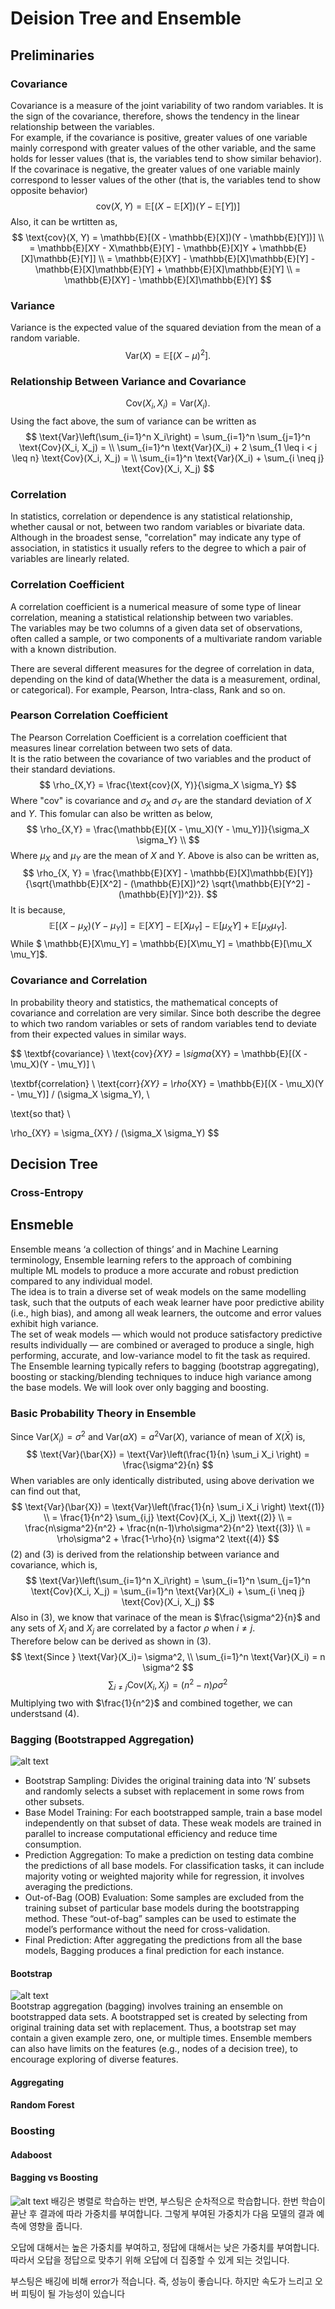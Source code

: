 # Deision Tree and Ensemble
## Preliminaries
### Covariance
Covariance is a measure of the joint variability of two random variables. It is the sign of the covariance, therefore, shows the tendency in the linear relationship between the variables.  
For example, if the covariance is positive, greater values of one variable mainly correspond with greater values of the other variable, and the same holds for lesser values (that is, the variables tend to show similar behavior).  
If the covarinace is negative, the greater values of one variable mainly correspond to lesser values of the other (that is, the variables tend to show opposite behavior)
$$
\text{cov}(X, Y) = \mathbb{E}[(X - \mathbb{E}[X])(Y - \mathbb{E}[Y])]
$$
Also, it can be wrtitten as,
$$
\text{cov}(X, Y) = \mathbb{E}[(X - \mathbb{E}[X])(Y - \mathbb{E}[Y])] \\
= \mathbb{E}[XY - X\mathbb{E}[Y] - \mathbb{E}[X]Y + \mathbb{E}[X]\mathbb{E}[Y]] \\
= \mathbb{E}[XY] - \mathbb{E}[X]\mathbb{E}[Y] - \mathbb{E}[X]\mathbb{E}[Y] + \mathbb{E}[X]\mathbb{E}[Y] \\
= \mathbb{E}[XY] - \mathbb{E}[X]\mathbb{E}[Y]
$$
### Variance
Variance is the expected value of the squared deviation from the mean of a random variable.
$$
\text{Var}(X) = \mathbb{E}[(X - \mu)^2].
$$
### Relationship Between Variance and Covariance
$$
\text{Cov}(X_i, X_i) = \text{Var}(X_i).
$$
Using the fact above, the sum of variance can be written as
$$
\text{Var}\left(\sum_{i=1}^n X_i\right) = \sum_{i=1}^n \sum_{j=1}^n \text{Cov}(X_i, X_j) = \\ 
\sum_{i=1}^n \text{Var}(X_i) + 2 \sum_{1 \leq i < j \leq n} \text{Cov}(X_i, X_j) = \\
\sum_{i=1}^n \text{Var}(X_i) + \sum_{i \neq j} \text{Cov}(X_i, X_j)
$$

### Correlation
In statistics, correlation or dependence is any statistical relationship, whether causal or not, between two random variables or bivariate data.  
Although in the broadest sense, "correlation" may indicate any type of association, in statistics it usually refers to the degree to which a pair of variables are linearly related.

### Correlation Coefficient
A correlation coefficient is a numerical measure of some type of linear correlation, meaning a statistical relationship between two variables.  
The variables may be two columns of a given data set of observations, often called a sample, or two components of a multivariate random variable with a known distribution.

There are several different measures for the degree of correlation in data, depending on the kind of data(Whether the data is a measurement, ordinal, or categorical). For example, Pearson, Intra-class, Rank and so on.

    
### Pearson Correlation Coefficient
The Pearson Correlation Coefficient is a correlation coefficient that measures linear correlation between two sets of data.  
It is the ratio between the covariance of two variables and the product of their standard deviations.
$$
\rho_{X,Y} = \frac{\text{cov}(X, Y)}{\sigma_X \sigma_Y}
$$
Where "cov" is covariance and $\sigma_X$ and $\sigma_Y$ are the standard deviation of $X$ and $Y$. This fomular can also be written as below,
$$
\rho_{X,Y} = \frac{\mathbb{E}[(X - \mu_X)(Y - \mu_Y)]}{\sigma_X \sigma_Y} \\
$$
Where $\mu_X$ and $\mu_Y$ are the mean of $X$ and $Y$.
Above is also can be written as,
$$
\rho_{X, Y} = \frac{\mathbb{E}[XY] - \mathbb{E}[X]\mathbb{E}[Y]}{\sqrt{\mathbb{E}[X^2] - (\mathbb{E}[X])^2} \sqrt{\mathbb{E}[Y^2] - (\mathbb{E}[Y])^2}}.
$$
It is because, 
$$
\mathbb{E}[(X - \mu_X)(Y - \mu_Y)] = \mathbb{E}[XY] - \mathbb{E}[X\mu_Y] - \mathbb{E}[\mu_X Y] + \mathbb{E}[\mu_X \mu_Y].
$$
While $ \mathbb{E}[X\mu_Y] =  \mathbb{E}[X\mu_Y]  = \mathbb{E}[\mu_X \mu_Y]$.

### Covariance and Correlation
In probability theory and statistics, the mathematical concepts of covariance and correlation are very similar. Since both describe the degree to which two random variables or sets of random variables tend to deviate from their expected values in similar ways.

$$
\textbf{covariance} \\
\text{cov}_{XY} = \sigma_{XY} = \mathbb{E}[(X - \mu_X)(Y - \mu_Y)] \\

\textbf{correlation} \\
\text{corr}_{XY} = \rho_{XY} = \mathbb{E}[(X - \mu_X)(Y - \mu_Y)] / (\sigma_X \sigma_Y), \\

\text{so that} \\

\rho_{XY} = \sigma_{XY} / (\sigma_X \sigma_Y)
$$

## Decision Tree
### Cross-Entropy
## Ensmeble
Ensemble means ‘a collection of things’ and in Machine Learning terminology, Ensemble learning refers to the approach of combining multiple ML models to produce a more accurate and robust prediction compared to any individual model.  
The idea is to train a diverse set of weak models on the same modelling task, such that the outputs of each weak learner have poor predictive ability (i.e., high bias), and among all weak learners, the outcome and error values exhibit high variance.  
The set of weak models — which would not produce satisfactory predictive results individually — are combined or averaged to produce a single, high performing, accurate, and low-variance model to fit the task as required.  
The Ensemble learning typically refers to bagging (bootstrap aggregating), boosting or stacking/blending techniques to induce high variance among the base models. We will look over only bagging and boosting.

### Basic Probability Theory in Ensemble
Since $\text{Var}(X_i) = \sigma^2$ and $\text{Var}(aX) = a^2 \text{Var}(X)$, variance of mean of $X$($\bar{X})$ is,
$$
\text{Var}(\bar{X}) = \text{Var}\left(\frac{1}{n} \sum_i X_i \right) = \frac{\sigma^2}{n}
$$
When variables are only identically distributed, using above derivation we can find out that,
$$
\text{Var}(\bar{X}) = \text{Var}\left(\frac{1}{n} \sum_i X_i \right) \text{(1)} \\
= \frac{1}{n^2} \sum_{i,j} \text{Cov}(X_i, X_j) \text{(2)} \\
= \frac{n\sigma^2}{n^2} + \frac{n(n-1)\rho\sigma^2}{n^2} \text{(3)} \\
= \rho\sigma^2 + \frac{1-\rho}{n} \sigma^2 \text{(4)}
$$
(2) and (3) is derived from the relationship between variance and covariance, which is,
$$
\text{Var}\left(\sum_{i=1}^n X_i\right) = \sum_{i=1}^n \sum_{j=1}^n \text{Cov}(X_i, X_j)
 = \sum_{i=1}^n \text{Var}(X_i) + \sum_{i \neq j} \text{Cov}(X_i, X_j)
$$
Also in (3), we know that varinace of the mean is $\frac{\sigma^2}{n}$ and any sets of $X_i$ and $X_j$  are correlated by a factor $\rho$ when $i \neq j$.  
Therefore below can be derived as shown in (3).
$$
\text{Since } \text{Var}(X_i)= \sigma^2, \\ 
\sum_{i=1}^n \text{Var}(X_i) = n \sigma^2
$$
$$
\sum_{i \neq j} \text{Cov}(X_i, X_j) = (n^2-n)\rho\sigma^2
$$
Multiplying two with $\frac{1}{n^2}$ and combined together, we can understsand (4).

### Bagging (Bootstrapped Aggregation)
![alt text](images/blog24_bagging.png)
 - Bootstrap Sampling: Divides the original training data into ‘N’ subsets and randomly selects a subset with replacement in some rows from other subsets.
 - Base Model Training: For each bootstrapped sample, train a base model independently on that subset of data. These weak models are trained in parallel to increase computational efficiency and reduce time consumption.
 - Prediction Aggregation: To make a prediction on testing data combine the predictions of all base models. For classification tasks, it can include majority voting or weighted majority while for regression, it involves averaging the predictions.
 - Out-of-Bag (OOB) Evaluation: Some samples are excluded from the training subset of particular base models during the bootstrapping method. These “out-of-bag” samples can be used to estimate the model’s performance without the need for cross-validation.
 - Final Prediction: After aggregating the predictions from all the base models, Bagging produces a final prediction for each instance.
#### Bootstrap
![alt text](images/blog24_bagging_bootstrap.png)  
Bootstrap aggregation (bagging) involves training an ensemble on bootstrapped data sets. A bootstrapped set is created by selecting from original training data set with replacement. Thus, a bootstrap set may contain a given example zero, one, or multiple times. Ensemble members can also have limits on the features (e.g., nodes of a decision tree), to encourage exploring of diverse features.

#### Aggregating
#### Random Forest

### Boosting
#### Adaboost

#### Bagging vs Boosting
![alt text](images/blog24_bagging_vs_boosting.png)
배깅은 병렬로 학습하는 반면, 부스팅은 순차적으로 학습합니다. 한번 학습이 끝난 후 결과에 따라 가중치를 부여합니다. 그렇게 부여된 가중치가 다음 모델의 결과 예측에 영향을 줍니다.

오답에 대해서는 높은 가중치를 부여하고, 정답에 대해서는 낮은 가중치를 부여합니다. 따라서 오답을 정답으로 맞추기 위해 오답에 더 집중할 수 있게 되는 것입니다. 

부스팅은 배깅에 비해 error가 적습니다. 즉, 성능이 좋습니다. 하지만 속도가 느리고 오버 피팅이 될 가능성이 있습니다
